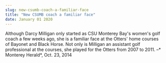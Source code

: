 ```yaml
---
slug: new-csumb-coach-a-familiar-face
title: "New CSUMB coach a familiar face"
date: January 01 2020
---
```


<p>Although Darcy Milligan only started as CSU Monterey Bay's women's golf coach a few weeks ago, she is a familiar face at the Otters' home courses of Bayonet and Black Horse. Not only is Milligan an assistant golf professional at the courses, she played for the Otters from 2007 to 2011. –* Monterey Herald*, Oct. 23, 2014
</p>
